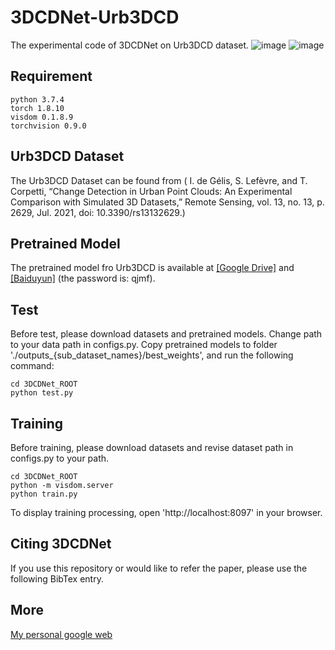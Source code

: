 # 3DCDNet-Urb3DCD
The experimental code of 3DCDNet on Urb3DCD dataset.
![image](https://github.com/wangle53/3DCDNet-Urb3DCD/assets/79884379/f7485378-86f1-49aa-ace4-a943528b2d86)
![image](https://github.com/wangle53/3DCDNet-Urb3DCD/assets/79884379/2fd36523-598b-4746-8fef-a31f398097c4)
## Requirement
```
python 3.7.4
torch 1.8.10
visdom 0.1.8.9
torchvision 0.9.0
```
## Urb3DCD Dataset
The Urb3DCD Dataset can be found from ( I. de Gélis, S. Lefèvre, and T. Corpetti, “Change Detection in Urban Point Clouds: An Experimental Comparison with Simulated 3D Datasets,” Remote Sensing, vol. 13, no. 13, p. 2629, Jul. 2021, doi: 10.3390/rs13132629.)
## Pretrained Model
The pretrained model fro Urb3DCD is available at  [[Google Drive]](https://drive.google.com/drive/folders/1ehQbfsGvOv4syc98r5PlhJDV88Q3bQlg?usp=sharing) and [[Baiduyun]](https://pan.baidu.com/s/1IUy8WFIggkIsHNyR8rTG-w) (the password is: qjmf).
## Test
Before test, please download datasets and pretrained models. Change path to your data path in configs.py. Copy pretrained models to folder './outputs_{sub_dataset_names}/best_weights', and run the following command: 
```
cd 3DCDNet_ROOT
python test.py
```
## Training
Before training, please download datasets and revise dataset path in configs.py to your path.
```
cd 3DCDNet_ROOT
python -m visdom.server
python train.py
```
To display training processing, open 'http://localhost:8097' in your browser.
## Citing 3DCDNet
If you use this repository or would like to refer the paper, please use the following BibTex entry.
## More
[My personal google web](https://scholar.google.com/citations?user=qdkY0jcAAAAJ&hl=zh-TW)
